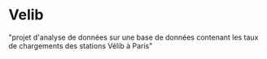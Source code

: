# Velib
"projet d'analyse de données sur une base de données contenant les taux de chargements des stations Vélib à Paris"

